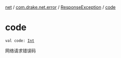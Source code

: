 [net](../../index.md) / [com.drake.net.error](../index.md) / [ResponseException](index.md) / [code](./code.md)

# code

`val code: `[`Int`](https://kotlinlang.org/api/latest/jvm/stdlib/kotlin/-int/index.html)

网络请求错误码

